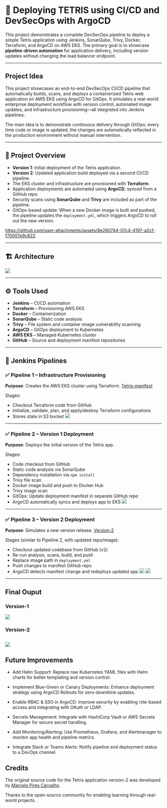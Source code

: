 # 🚀 Deploying TETRIS using CI/CD and DevSecOps with ArgoCD

This project demonstrates a complete DevSecOps pipeline to deploy a simple Tetris application using Jenkins, SonarQube, Trivy, Docker, Terraform, and ArgoCD on AWS EKS. The primary goal is to showcase **pipeline-driven automation** for application delivery, including version updates without changing the load balancer endpoint.

---

## Project Idea

This project showcases an end-to-end DevSecOps CI/CD pipeline that automatically builds, scans, and deploys a containerized Tetris web application on AWS EKS using ArgoCD for GitOps. It simulates a real-world enterprise deployment workflow with version control, automated image updates, and infrastructure provisioning—all integrated into Jenkins pipelines.

The main idea is to demonstrate continuous delivery through GitOps: every time code or image is updated, the changes are automatically reflected in the production environment without manual intervention.

---
## 🔧 Project Overview

- **Version 1**: Initial deployment of the Tetris application.
- **Version 2**: Updated application build deployed via a second CI/CD pipeline.
- The EKS cluster and infrastructure are provisioned with **Terraform**.
- Application deployments are automated using **ArgoCD**, synced from a GitHub repo.
- Security scans using **SonarQube** and **Trivy** are included as part of the pipeline.
- GitOps-based update: When a new Docker image is built and pushed, the pipeline updates the `deployment.yml`, which triggers ArgoCD to roll out the new version.





https://github.com/user-attachments/assets/6e260744-07c4-4197-a2cf-f70007e9c822



---



## 🏗️ Architecture
![](https://github.com/Sunil-3012/tetris-devsecops-v1/blob/main/images/devsecops_pipeline.png)

---

## ⚙️ Tools Used

- **Jenkins** – CI/CD automation
- **Terraform** – Provisioning AWS EKS
- **Docker** – Containerization
- **SonarQube** – Static code analysis
- **Trivy** – File system and container image vulnerability scanning
- **ArgoCD** – GitOps deployment to Kubernetes
- **AWS EKS** – Managed Kubernetes cluster
- **GitHub** – Source and deployment manifest repositories

---

## 📁 Jenkins Pipelines

### ✅ Pipeline 1 – Infrastructure Provisioning

**Purpose**: Creates the AWS EKS cluster using Terraform.
[Tetris-manifest](https://github.com/Sunil-3012/tetris-manifest)

Stages:
- Checkout Terraform code from GitHub
- Initialize, validate, plan, and apply/destroy Terraform configurations
- Stores state in S3 bucket
![](https://github.com/Sunil-3012/tetris-devsecops-v1/blob/main/images/EKS_pipeline.png)
---

### ✅ Pipeline 2 – Version 1 Deployment

**Purpose**: Deploys the initial version of the Tetris app.

Stages:
- Code checkout from GitHub
- Static code analysis via SonarQube
- Dependency installation via `npm install`
- Trivy file scan
- Docker image build and push to Docker Hub
- Trivy image scan
- GitOps: Update deployment manifest in separate GitHub repo
- ArgoCD automatically syncs and deploys app to EKS
![](https://github.com/Sunil-3012/tetris-devsecops-v1/blob/main/images/v1_pipeline.png)
---

### ✅ Pipeline 3 – Version 2 Deployment

**Purpose**: Simulates a new version release.
[Version-2](https://github.com/Sunil-3012/tetris-devsecops-v2)

Stages (similar to Pipeline 2, with updated repo/image):
- Checkout updated codebase from GitHub (v2)
- Re-run analysis, scans, build, and push
- Replace image path in `deployment.yml`
- Push changes to manifest GitHub repo
- ArgoCD detects manifest change and redeploys updated app
![](https://github.com/Sunil-3012/tetris-devsecops-v1/blob/main/images/v2_pipeline.png)
![](https://github.com/Sunil-3012/tetris-devsecops-v1/blob/main/images/argocd_v2.png)
---

## Final Ouput
### Version-1
![](https://github.com/Sunil-3012/tetris-devsecops-v1/blob/main/images/v1_app.png)

### Version-2
![](https://github.com/Sunil-3012/tetris-devsecops-v1/blob/main/images/v2_app.png)
---

## Future Improvements

* Add Helm Support: Replace raw Kubernetes YAML files with Helm charts for better templating and version control.

* Implement Blue-Green or Canary Deployments: Enhance deployment strategy using ArgoCD Rollouts for zero-downtime updates.

* Enable RBAC & SSO in ArgoCD: Improve security by enabling role-based access and integrating with OAuth or LDAP.

* Secrets Management: Integrate with HashiCorp Vault or AWS Secrets Manager for secure secret handling.

* Add Monitoring/Alerting: Use Prometheus, Grafana, and Alertmanager to monitor app health and pipeline metrics.

* Integrate Slack or Teams Alerts: Notify pipeline and deployment status to a DevOps channel.

## Credits

The original source code for the Tetris application version-2 was developed by [Marcelo Pires Carvalho](https://github.com/mpirescarvalho).

Thanks to the open-source community for enabling learning through real-world projects.
